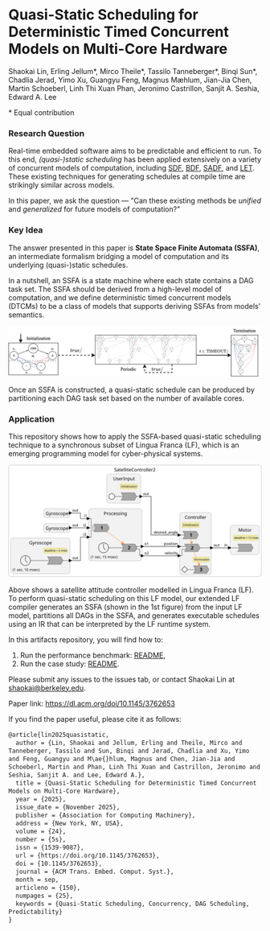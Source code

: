 # Quasi-Static Scheduling for Deterministic Timed Concurrent Models on Multi-Core Hardware

Shaokai Lin, Erling Jellum*, Mirco Theile*, Tassilo Tanneberger*, Binqi Sun*, Chadlia Jerad, Yimo Xu, Guangyu Feng, Magnus Mæhlum, Jian-Jia Chen, Martin Schoeberl, Linh Thi Xuan Phan, Jeronimo Castrillon, Sanjit A. Seshia, Edward A. Lee

\* Equal contribution

### Research Question
Real-time embedded software aims to be predictable and efficient to run. To this end, _(quasi-)static scheduling_ has been applied extensively on a variety of concurrent models of computation, including [SDF](https://en.wikipedia.org/wiki/Synchronous_Data_Flow), [BDF](https://ptolemy.berkeley.edu/ptolemyclassic/almagest/docs/user/html/domains.doc5.html), [SADF](https://ieeexplore.ieee.org/document/6045491), and [LET](https://cs.uni-salzburg.at/~anas/papers/ARTS-chapter.pdf).
These existing techniques for generating schedules at compile time are strikingly similar across models.

In this paper, we ask the question — "Can these existing methods be _unified_ and _generalized_ for future models of computation?"

### Key Idea

The answer presented in this paper is **State Space Finite Automata (SSFA)**, an intermediate formalism bridging a model of computation and its underlying (quasi-)static schedules.

In a nutshell, an SSFA is a state machine where each state contains a DAG task set.
The SSFA should be derived from a high-level model of computation,
and we define deterministic timed concurrent models (DTCMs) to be a class of models that supports deriving SSFAs from models' semantics.

![ssfa](images/ssfa.png "Example of an SSFA")

Once an SSFA is constructed, a quasi-static schedule can be produced by partitioning each DAG task set based on the number of available cores.

### Application

This repository shows how to apply the SSFA-based quasi-static scheduling technique to a synchronous subset of Lingua Franca (LF), which is an emerging programming model for cyber-physical systems.

![satellite](images/SatelliteController2.svg "A satellite attitude controller in Lingua Franca")

Above shows a satellite attitude controller modelled in Lingua Franca (LF).
To perform quasi-static scheduling on this LF model, our extended LF compiler generates an SSFA (shown in the 1st figure) from the input LF model, partitions all DAGs in the SSFA, and generates executable schedules using an IR that can be interpreted by the LF runtime system.

In this artifacts repository, you will find how to:
1. Run the performance benchmark: [README](benchmarks/README.md),
2. Run the case study: [README](case-study/README.md).

Please submit any issues to the issues tab, or contact Shaokai Lin at <shaokai@berkeley.edu>.

Paper link: https://dl.acm.org/doi/10.1145/3762653

If you find the paper useful, please cite it as follows:
```
@article{lin2025quasistatic,
  author = {Lin, Shaokai and Jellum, Erling and Theile, Mirco and Tanneberger, Tassilo and Sun, Binqi and Jerad, Chadlia and Xu, Yimo and Feng, Guangyu and M\ae{}hlum, Magnus and Chen, Jian-Jia and Schoeberl, Martin and Phan, Linh Thi Xuan and Castrillon, Jeronimo and Seshia, Sanjit A. and Lee, Edward A.},
  title = {Quasi-Static Scheduling for Deterministic Timed Concurrent Models on Multi-Core Hardware},
  year = {2025},
  issue_date = {November 2025},
  publisher = {Association for Computing Machinery},
  address = {New York, NY, USA},
  volume = {24},
  number = {5s},
  issn = {1539-9087},
  url = {https://doi.org/10.1145/3762653},
  doi = {10.1145/3762653},
  journal = {ACM Trans. Embed. Comput. Syst.},
  month = sep,
  articleno = {150},
  numpages = {25},
  keywords = {Quasi-Static Scheduling, Concurrency, DAG Scheduling, Predictability}
}
```
